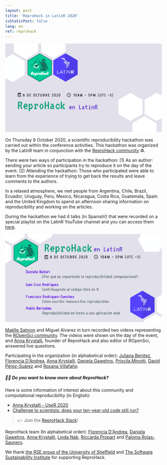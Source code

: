 ```yaml
---
layout: post
title: 'ReproHack in LatinR 2020'
isStaticPost: false
lang: en
ref: reprohack
---
```



![](/img/posts/reprolatinr.png)

On Thursday 8 October 2020, a scientific reproducibility hackathon was carried out within the conference activities. This hackathon was organized by the LatinR team in conjunction with the [ReproHack community](https://twitter.com/ReproHack) ♻️.

There were two ways of participation in the hackathon:
(1) As an author: sending your article so participants try to reproduce it on the day of the event.
(2) Attending the hackathon: Those who participated were able to learn from the experience of trying to get back the results and leave comments to the authors.

In a relaxed atmosphere, we met people from Argentina, Chile, Brazil, Ecuador, Uruguay, Peru, Mexico, Nicaragua, Costa Rica, Guatemala, Spain and the United Kingdom to spend an afternoon sharing information on reproducibility and working on the articles.

During the hackathon we had 4 talks (in Spanish!) that were recorded on a special playlist on the LatinR YouTube channel and you can access them [here](http://bit.ly/reprohack_playlist).

![Talks](/img/posts/reprohack_latinr.png)

[Maëlle Salmon](https://twitter.com/ma_salmon) and Miguel Alvarez in turn recorded two videos representing the [ROpenSci community](https://ropensci.org/). The videos were shown on the day of the event, and [Anna Krystalli](https://twitter.com/annakrystalli), founder of ReproHack and also editor of ROpenSci, answered live questions.

Participating in the organization (in alphabetical order): [Juliana Benitez](https://twitter.com/July_Benitezs), [Florencia D'Andrea](https://twitter.com/cantoflor_87), [Anna Krystalli](https://twitter.com/annakrystalli), [Daniela Gawehns](https://twitter.com/dgawehns), [Priscila Minotti](https://twitter.com/pmnatural), [David Pérez-Suárez](https://twitter.com/DVDGC13) and [Roxana Villafañe](https://twitter.com/data_datum).

##### 👩‍💻 Do you want to know more about ReproHack?

Here is some information of interest about this community and computational reproducibility (in English):

* [Anna Krystalli - UseR 2020](https://www.youtube.com/watch?v=KHMW8fV2NXo&ab_channel=RConsortium)
* [Challenge to scientists: does your ten-year-old code still run?](Https://www.nature.com/articles/d41586-020-02462-7)

> 👉 Join the [ReproHack Slack](https://reprohack-autoinvite.herokuapp.com/)!

ReproHack team (In alphabetical order): [Florencia D'Andrea](https://twitter.com/cantoflor_87), [Daniela Gawehns](https://twitter.com/dgawehns), [Anna Krystalli](https://twitter.com/annakrystalli), [Linda Nab](https://twitter.com/lindanab1), [Riccarda Propart](https://twitter.com/RProppert) and [Paloma Rojas-Saunero](https://twitter.com/palolili23).

We thank [the RSE group of the University of Sheffield](https://twitter.com/RSE_Sheffield) and [The Software Sustainability Institute](https://twitter.com/SoftwareSaved) for supporting ReproHack.
